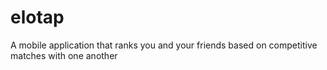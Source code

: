 # elotap
A mobile application that ranks you and your friends based on competitive matches with one another
